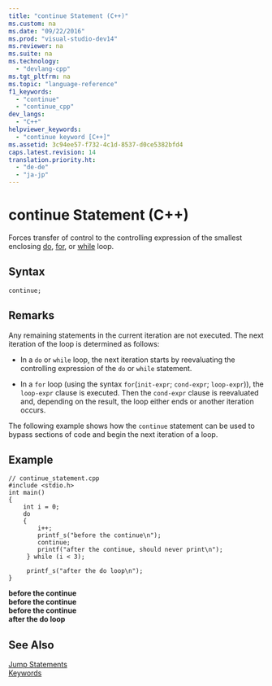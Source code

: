 ```yaml
---
title: "continue Statement (C++)"
ms.custom: na
ms.date: "09/22/2016"
ms.prod: "visual-studio-dev14"
ms.reviewer: na
ms.suite: na
ms.technology: 
  - "devlang-cpp"
ms.tgt_pltfrm: na
ms.topic: "language-reference"
f1_keywords: 
  - "continue"
  - "continue_cpp"
dev_langs: 
  - "C++"
helpviewer_keywords: 
  - "continue keyword [C++]"
ms.assetid: 3c94ee57-f732-4c1d-8537-d0ce5382bfd4
caps.latest.revision: 14
translation.priority.ht: 
  - "de-de"
  - "ja-jp"
---
```

# continue Statement (C++)
Forces transfer of control to the controlling expression of the smallest enclosing [do](../vs140/do-while-statement--c---.md), [for](../vs140/for-statement--c---.md), or [while](../vs140/while-statement--c---.md) loop.  
  
## Syntax  
  
```  
continue;  
```  
  
## Remarks  
 Any remaining statements in the current iteration are not executed. The next iteration of the loop is determined as follows:  
  
-   In a `do` or `while` loop, the next iteration starts by reevaluating the controlling expression of the `do` or `while` statement.  
  
-   In a `for` loop (using the syntax `for`(`init-expr`; `cond-expr`; `loop-expr`)), the `loop-expr` clause is executed. Then the `cond-expr` clause is reevaluated and, depending on the result, the loop either ends or another iteration occurs.  
  
 The following example shows how the `continue` statement can be used to bypass sections of code and begin the next iteration of a loop.  
  
## Example  
  
```  
// continue_statement.cpp  
#include <stdio.h>  
int main()  
{  
    int i = 0;  
    do  
    {  
        i++;  
        printf_s("before the continue\n");  
        continue;  
        printf("after the continue, should never print\n");  
     } while (i < 3);  
  
     printf_s("after the do loop\n");  
}  
```  
  
 **before the continue**  
**before the continue**  
**before the continue**  
**after the do loop**   
## See Also  
 [Jump Statements](../vs140/jump-statements--c---.md)   
 [Keywords](../vs140/keywords--c---.md)